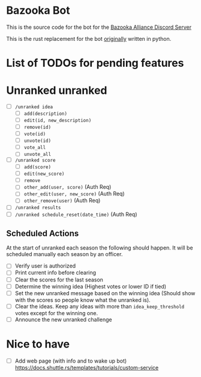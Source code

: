 # Bazooka Bot

This is the source code for the bot for the [Bazooka Alliance Discord Server](http://discord.gg/uQVy7BH)

This is the rust replacement for the bot [originally](https://github.com/fone-git/bazooka-bot) written in python.

# List of TODOs for pending features

# Unranked unranked

- [ ] `/unranked idea`
  - [ ] `add(description)`
  - [ ] `edit(id, new_description)`
  - [ ] `remove(id)`
  - [ ] `vote(id)`
  - [ ] `unvote(id)`
  - [ ] `vote_all`
  - [ ] `unvote_all`
- [ ] `/unranked score`
  - [ ] `add(score)`
  - [ ] `edit(new_score)`
  - [ ] `remove`
  - [ ] `other_add(user, score)` (Auth Req)
  - [ ] `other_edit(user, new_score)` (Auth Req)
  - [ ] `other_remove(user)` (Auth Req)
- [ ] `/unranked results`
- [ ] `/unranked schedule_reset(date_time)` (Auth Req)

## Scheduled Actions

At the start of unranked each season the following should happen.
It will be scheduled manually each season by an officer.

- [ ] Verify user is authorized
- [ ] Print current info before clearing
- [ ] Clear the scores for the last season
- [ ] Determine the winning idea (Highest votes or lower ID if tied)
- [ ] Set the new unranked message based on the winning idea (Should show with the scores so people know what the unranked is).
- [ ] Clear the ideas. Keep any ideas with more than `idea_keep_threshold` votes except for the winning one.
- [ ] Announce the new unranked challenge

# Nice to have

- [ ] Add web page (with info and to wake up bot) https://docs.shuttle.rs/templates/tutorials/custom-service
